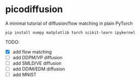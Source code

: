 # picodiffusion
A minimal tutorial of diffusion/flow matching in plain PyTorch

```
pip install numpy matplotlib torch scikit-learn ipykernel
```

TODO:
- [x] add flow matching
- [ ] add DDPM/VP diffusion
- [ ] add SMLD/VE diffusion
- [ ] add DDIM/EDM diffusion
- [ ] add MNIST
